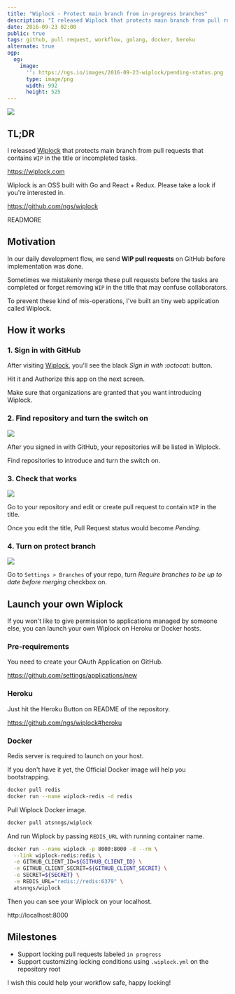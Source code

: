 ```yaml
---
title: "Wiplock - Protect main branch from in-progress branches"
description: "I released Wiplock that protects main branch from pull requests that contains WIP in the title or incompleted tasks."
date: 2016-09-23 02:00
public: true
tags: github, pull request, workflow, golang, docker, heroku
alternate: true
ogp:
  og:
    image:
      '': https://ngs.io/images/2016-09-23-wiplock/pending-status.png
      type: image/png
      width: 992
      height: 525
---
```


![](images/2016-09-23-wiplock/screen.gif)

## TL;DR

I released [Wiplock] that protects main branch from pull requests that contains `WIP` in the title or incompleted tasks.

https://wiplock.com

Wiplock is an OSS built with Go and React + Redux. Please take a look if you're interested in.

https://github.com/ngs/wiplock

READMORE

## Motivation

In our daily development flow, we send **WIP pull requests** on GitHub before implementation was done.

Sometimes we mistakenly merge these pull requests before the tasks are completed or forget removing `WIP` in the title that may confuse collaborators.

To prevent these kind of mis-operations, I've built an tiny web application called Wiplock.

## How it works

### 1. Sign in with GitHub

After visiting [Wiplock], you'll see the black _Sign in with :octocat:_ button.

Hit it and Authorize this app on the next screen.

Make sure that organizations are granted that you want introducing Wiplock.

### 2. Find repository and turn the switch on

![](images/2016-09-23-wiplock/switch.gif)

After you signed in with GitHub, your repositories will be listed in Wiplock.

Find repositories to introduce and turn the switch on.

### 3. Check that works

![](images/2016-09-23-wiplock/pending-status.png)

Go to your repository and edit or create pull request to contain `WIP` in the title.

Once you edit the title, Pull Request status would become _Pending_.

### 4. Turn on protect branch

![](images/2016-09-23-wiplock/protect-branch.png)

Go to `Settings > Branches` of your repo, turn _Require branches to be up to date before merging_ checkbox on.

## Launch your own Wiplock

If you won't like to give permission to applications managed by someone else, you can launch your own Wiplock on Heroku or Docker hosts.

### Pre-requirements

You need to create your OAuth Application on GitHub.

https://github.com/settings/applications/new

### Heroku

Just hit the Heroku Button on README of the repository.

https://github.com/ngs/wiplock#heroku

### Docker

Redis server is required to launch on your host.

If you don't have it yet, the Official Docker image will help you bootstrapping.

```sh
docker pull redis
docker run --name wiplock-redis -d redis
```

Pull Wiplock Docker image.

```sh
docker pull atsnngs/wiplock
```

And run Wiplock by passing `REDIS_URL` with running container name.

```sh
docker run --name wiplock -p 8000:8000 -d --rm \
  --link wiplock-redis:redis \
  -e GITHUB_CLIENT_ID=${GITHUB_CLIENT_ID} \
  -e GITHUB_CLIENT_SECRET=${GITHUB_CLIENT_SECRET} \
  -e SECRET=${SECRET} \
  -e REDIS_URL="redis://redis:6379" \
  atsnngs/wiplock
```

Then you can see your Wiplock on your localhost.

http://localhost:8000

## Milestones

- Support locking pull requests labeled `in progress`
- Support customizing locking conditions using `.wiplock.yml` on the repository root

I wish this could help your workflow safe, happy locking!

[Wiplock]: https://wiplock.com
